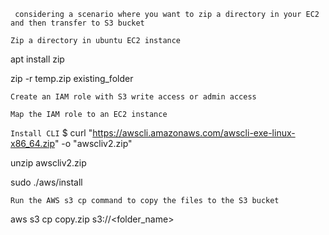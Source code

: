 `` considering a scenario where you want to zip a directory in your EC2 and then transfer to S3 bucket``

``Zip a directory in ubuntu EC2 instance``

apt install zip

zip -r temp.zip existing_folder

``Create an IAM role with S3 write access or admin access``

``Map the IAM role to an EC2 instance``

``Install CLI``
$ curl "https://awscli.amazonaws.com/awscli-exe-linux-x86_64.zip" -o "awscliv2.zip"

unzip awscliv2.zip

sudo ./aws/install

``Run the AWS s3 cp command to copy the files to the S3 bucket``

aws s3 cp copy.zip s3://<folder_name>
